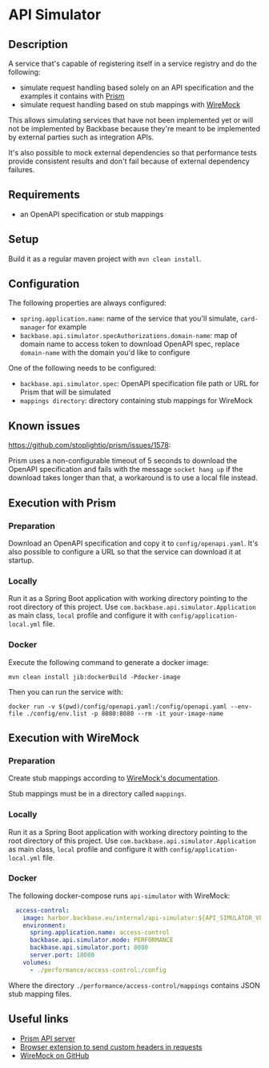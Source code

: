 # API Simulator

## Description

A service that's capable of registering itself in a service registry and do the following:
- simulate request handling based solely on an API specification and the examples it contains with [Prism](https://github.com/stoplightio/prism)
- simulate request handling based on stub mappings with [WireMock](http://wiremock.org/)

This allows simulating services that have not been implemented yet or will not be implemented by Backbase because
they're meant to be implemented by external parties such as integration APIs.

It's also possible to mock external dependencies so that performance tests provide consistent results and don't fail
because of external dependency failures.

## Requirements

- an OpenAPI specification or stub mappings

## Setup

Build it as a regular maven project with `mvn clean install`.

## Configuration

The following properties are always configured:

- `spring.application.name`: name of the service that you'll simulate, `card-manager` for example
- `backbase.api.simulator.specAuthorizations.domain-name`: map of domain name to access token to download OpenAPI spec,
replace `domain-name` with the domain you'd like to configure

One of the following needs to be configured:

- `backbase.api.simulator.spec`: OpenAPI specification file path or URL for Prism that will be simulated
- `mappings directory`: directory containing stub mappings for WireMock

## Known issues

https://github.com/stoplightio/prism/issues/1578:

Prism uses a non-configurable timeout of 5 seconds to download the OpenAPI specification and fails with the message
`socket hang up` if the download takes longer than that, a workaround is to use a local file instead.

## Execution with Prism

### Preparation

Download an OpenAPI specification and copy it to `config/openapi.yaml`.
It's also possible to configure a URL so that the service can download it at startup.

### Locally

Run it as a Spring Boot application with working directory pointing to the root directory of this project.
Use `com.backbase.api.simulator.Application` as main class, `local` profile and configure it with
`config/application-local.yml` file.

### Docker

Execute the following command to generate a docker image:

`mvn clean install jib:dockerBuild -Pdocker-image`

Then you can run the service with:

`docker run -v $(pwd)/config/openapi.yaml:/config/openapi.yaml --env-file ./config/env.list -p 8080:8080 --rm -it your-image-name`

## Execution with WireMock

### Preparation

Create stub mappings according to [WireMock's documentation](http://wiremock.org/docs/stubbing/).

Stub mappings must be in a directory called `mappings`.

### Locally

Run it as a Spring Boot application with working directory pointing to the root directory of this project.
Use `com.backbase.api.simulator.Application` as main class, `local` profile and configure it with
`config/application-local.yml` file.

### Docker

The following docker-compose runs `api-simulator` with WireMock:

```yaml
  access-control:
    image: harbor.backbase.eu/internal/api-simulator:${API_SIMULATOR_VERSION}
    environment:
      spring.application.name: access-control
      backbase.api.simulator.mode: PERFORMANCE
      backbase.api.simulator.port: 8080
      server.port: 18080
    volumes:
      - ./performance/access-control:/config
```

Where the directory `./performance/access-control/mappings` contains JSON stub mapping files.

## Useful links

- [Prism API server](https://github.com/stoplightio/prism)
- [Browser extension to send custom headers in requests](https://bewisse.com/modheader/)
- [WireMock on GitHub](https://github.com/wiremock/wiremock)
